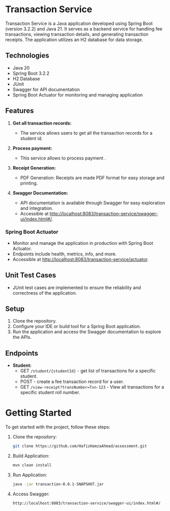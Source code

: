 # Transaction Service

Transaction Service is a Java application developed using Spring Boot (version 3.2.2) and Java 21. It serves as a backend service for handling fee transactions, viewing transaction details, and generating transaction receipts. The application utilizes an H2 database for data storage.

## Technologies

- Java 20
- Spring Boot 3.2.2
- H2 Database
- JUnit
- Swagger for API documentation
- Spring Boot Actuator for monitoring and managing application

## Features

1. **Get all transaction records:**
    - The service allows users to get all the transaction records for a student id.

2. **Process payment:**
    - This service allows to process payment .

3. **Receipt Generation:**
    - PDF Generation: Receipts are made PDF format for easy storage and printing.

4. **Swagger Documentation:**
    - API documentation is available through Swagger for easy exploration and integration.
    - Accessible at [http://localhost:8083/transaction-service/swagger-ui/index.html#/](http://localhost:8083/transaction-service/swagger-ui/index.html#/).

### Spring Boot Actuator

- Monitor and manage the application in production with Spring Boot Actuator.
- Endpoints include health, metrics, info, and more.
- Accessible at [http://localhost:8083/transaction-service/actuator](http://localhost:8083/transaction-service/actuator).

## Unit Test Cases

- JUnit test cases are implemented to ensure the reliability and correctness of the application.

## Setup

1. Clone the repository.
2. Configure your IDE or build tool for a Spring Boot application.
3. Run the application and access the Swagger documentation to explore the APIs.

## Endpoints

- **Student:**
    - GET `/student/{studentId}` - get list of transactions for a specific student.
    - POST - create a fee transaction record for a user.
    - GET `/view-receipt?transNumber=Txn-123` - View all transactions for a specific student roll number.

# Getting Started

To get started with the project, follow these steps:

1. Clone the repository:

   ```bash
   git clone https://github.com/HafizHamzaAhmad/assessment.git

2. Build Application:

   ```bash
   mvn clean install

3. Run Application:

   ```bash
   java -jar transaction-0.0.1-SNAPSHOT.jar

4. Access Swagger:

   ```bash
   http://localhost:8083/transaction-service/swagger-ui/index.html#/
